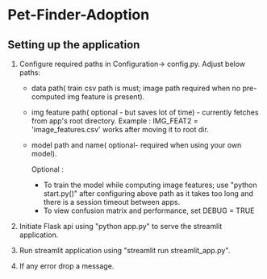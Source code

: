 # Pet-Finder-Adoption

## Setting up the application

1. Configure required paths in Configuration-> config.py. Adjust below paths:
   - data path( train csv path is must; image path required when no pre-computed img feature is present).
   - img feature path( optional - but saves lot of time) - currently fetches from app's root directory. Example : IMG_FEAT2 = 'image_features.csv' works after moving it to root dir.
   - model path and name( optional- required when using your own model).
     
     Optional :
     - To train the model while computing image features; use "python start.py()" after configuring above path as it takes too long and there is a session timeout between apps.
     - To view confusion matrix and performance, set DEBUG = TRUE
    
      
2. Initiate Flask api using "python app.py" to serve the streamlit application.
3. Run streamlit application using "streamlit run streamlit_app.py".
4. If any error drop a message.
